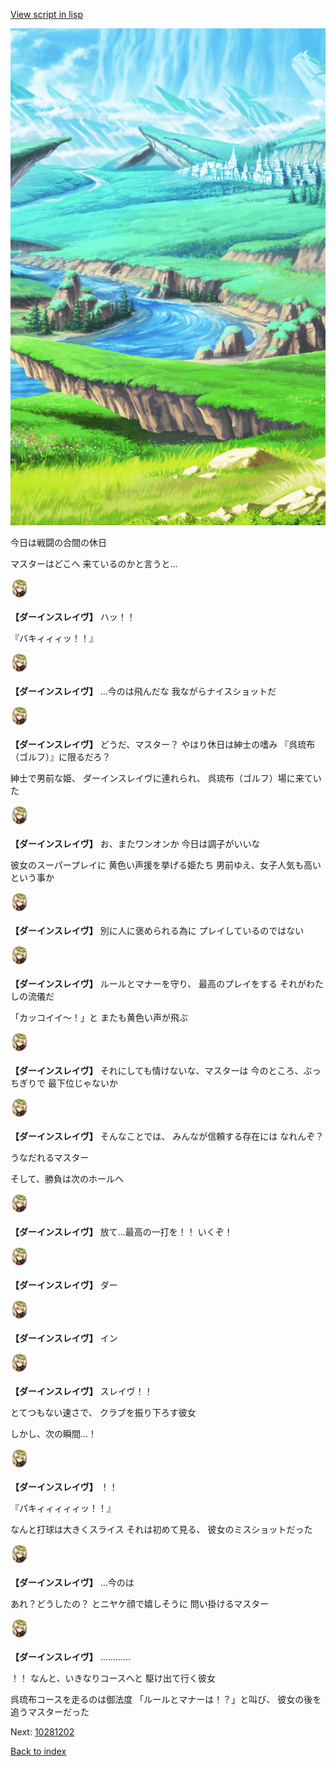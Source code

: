 [View script in lisp](../scripts/10281201.txt)

![plain.png](../images/backgrounds/plain.png)

今日は戦闘の合間の休日

マスターはどこへ
来ているのかと言うと…

<img src="../images/units/102811.png" alt="102811.png" height="34"/>

**【ダーインスレイヴ】**
ハッ！！

『バキィィィッ！！』

<img src="../images/units/102811.png" alt="102811.png" height="34"/>

**【ダーインスレイヴ】**
…今のは飛んだな
我ながらナイスショットだ

<img src="../images/units/102811.png" alt="102811.png" height="34"/>

**【ダーインスレイヴ】**
どうだ、マスター？
やはり休日は紳士の嗜み
『呉琉布（ゴルフ）』に限るだろ？

紳士で男前な姫、
ダーインスレイヴに連れられ、
呉琉布（ゴルフ）場に来ていた

<img src="../images/units/102811.png" alt="102811.png" height="34"/>

**【ダーインスレイヴ】**
お、またワンオンか
今日は調子がいいな

彼女のスーパープレイに
黄色い声援を挙げる姫たち
男前ゆえ、女子人気も高いという事か

<img src="../images/units/102811.png" alt="102811.png" height="34"/>

**【ダーインスレイヴ】**
別に人に褒められる為に
プレイしているのではない

<img src="../images/units/102811.png" alt="102811.png" height="34"/>

**【ダーインスレイヴ】**
ルールとマナーを守り、
最高のプレイをする
それがわたしの流儀だ

「カッコイイ～！」と
またも黄色い声が飛ぶ

<img src="../images/units/102811.png" alt="102811.png" height="34"/>

**【ダーインスレイヴ】**
それにしても情けないな、マスターは
今のところ、ぶっちぎりで
最下位じゃないか

<img src="../images/units/102811.png" alt="102811.png" height="34"/>

**【ダーインスレイヴ】**
そんなことでは、
みんなが信頼する存在には
なれんぞ？

うなだれるマスター

そして、勝負は次のホールへ

<img src="../images/units/102811.png" alt="102811.png" height="34"/>

**【ダーインスレイヴ】**
放て…最高の一打を！！
いくぞ！

<img src="../images/units/102811.png" alt="102811.png" height="34"/>

**【ダーインスレイヴ】**
ダー

<img src="../images/units/102811.png" alt="102811.png" height="34"/>

**【ダーインスレイヴ】**
イン

<img src="../images/units/102811.png" alt="102811.png" height="34"/>

**【ダーインスレイヴ】**
スレイヴ！！

とてつもない速さで、
クラブを振り下ろす彼女

しかし、次の瞬間…！

<img src="../images/units/102811.png" alt="102811.png" height="34"/>

**【ダーインスレイヴ】**
！！

『パキィィィィィッ！！』

なんと打球は大きくスライス
それは初めて見る、
彼女のミスショットだった

<img src="../images/units/102811.png" alt="102811.png" height="34"/>

**【ダーインスレイヴ】**
…今のは

あれ？どうしたの？
とニヤケ顔で嬉しそうに
問い掛けるマスター

<img src="../images/units/102811.png" alt="102811.png" height="34"/>

**【ダーインスレイヴ】**
…………

！！
なんと、いきなりコースへと
駆け出て行く彼女

呉琉布コースを走るのは御法度
「ルールとマナーは！？」と叫び、
彼女の後を追うマスターだった

Next: [10281202](10281202.md)

[Back to index](index.md)
